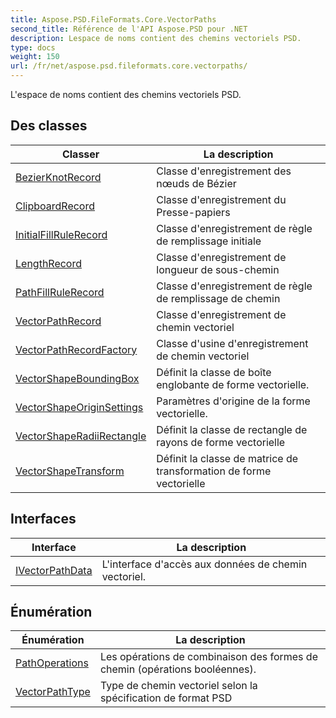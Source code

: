 ```yaml
---
title: Aspose.PSD.FileFormats.Core.VectorPaths
second_title: Référence de l'API Aspose.PSD pour .NET
description: Lespace de noms contient des chemins vectoriels PSD.
type: docs
weight: 150
url: /fr/net/aspose.psd.fileformats.core.vectorpaths/
---
```

L'espace de noms contient des chemins vectoriels PSD.

## Des classes

| Classer | La description |
| --- | --- |
| [BezierKnotRecord](./bezierknotrecord/) | Classe d'enregistrement des nœuds de Bézier |
| [ClipboardRecord](./clipboardrecord/) | Classe d'enregistrement du Presse-papiers |
| [InitialFillRuleRecord](./initialfillrulerecord/) | Classe d'enregistrement de règle de remplissage initiale |
| [LengthRecord](./lengthrecord/) | Classe d'enregistrement de longueur de sous-chemin |
| [PathFillRuleRecord](./pathfillrulerecord/) | Classe d'enregistrement de règle de remplissage de chemin |
| [VectorPathRecord](./vectorpathrecord/) | Classe d'enregistrement de chemin vectoriel |
| [VectorPathRecordFactory](./vectorpathrecordfactory/) | Classe d'usine d'enregistrement de chemin vectoriel |
| [VectorShapeBoundingBox](./vectorshapeboundingbox/) | Définit la classe de boîte englobante de forme vectorielle. |
| [VectorShapeOriginSettings](./vectorshapeoriginsettings/) | Paramètres d'origine de la forme vectorielle. |
| [VectorShapeRadiiRectangle](./vectorshaperadiirectangle/) | Définit la classe de rectangle de rayons de forme vectorielle |
| [VectorShapeTransform](./vectorshapetransform/) | Définit la classe de matrice de transformation de forme vectorielle |
## Interfaces

| Interface | La description |
| --- | --- |
| [IVectorPathData](./ivectorpathdata/) | L'interface d'accès aux données de chemin vectoriel. |
## Énumération

| Énumération | La description |
| --- | --- |
| [PathOperations](./pathoperations/) | Les opérations de combinaison des formes de chemin (opérations booléennes). |
| [VectorPathType](./vectorpathtype/) | Type de chemin vectoriel selon la spécification de format PSD |


